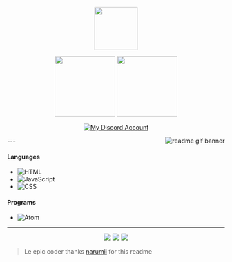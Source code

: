 <p align="center">
    <img height="100em" src="https://count.getloli.com/get/@Abstract?theme=rule34"/>
</p>

<p align="center">
     <img height="140em" src="https://github-readme-stats.vercel.app/api?username=Abstract-Element&show_icons=true&theme=maroongold&include_all_commits=true&count_private=true"/>
    <img height="140em" src="https://github-readme-stats.vercel.app/api/top-langs/?username=Abstract-Element&layout=compact&theme=maroongold"/>
</p>

<p align="center">
    <a href="https:www.animewaifu.ml"><img src="https://discord.c99.nl/widget/theme-3/394361432759861260.png" alt="My Discord Account"/></a>
</p>
---

<img alt="readme gif banner" src="https://external-content.duckduckgo.com/iu/?u=https%3A%2F%2Fgifimage.net%2Fwp-content%2Fuploads%2F2017%2F08%2Frikka-takanashi-gif-25.gif&f=1&nofb=1" align="right"/>

#### Languages
- ![HTML](https://img.shields.io/badge/-HTML-FF094)
- ![JavaScript](https://img.shields.io/badge/-JavaScript-FF094)
- ![CSS](https://img.shields.io/badge/-CSS-FF094)

#### Programs
- ![Atom](https://img.shields.io/badge/-Atom-FF094)

---

<p align="center">
    <a href="https://discord.com/users/394361432759861260"><img src="https://img.shields.io/badge/-Abstract%20Element%204699-FF094?style=flat&logo=discord"/></a>
    <a href="https://steamcommunity.com/id/Abstract-Element/"><img src="https://img.shields.io/badge/-_Abstract%20Element-FF094?style=flat&logo=steam"/></a>
    <a href="http://www.animewaifu.ml"><img src="https://img.shields.io/badge/-Website-FF094?style=flat"/></a>
</p>

> Le epic coder thanks [narumii](https://github.com/narumii) for this readme
